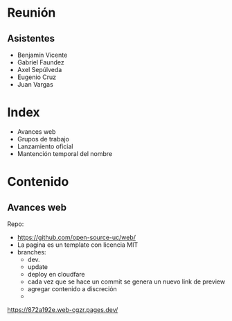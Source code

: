 # Reunión

## Asistentes

- Benjamín Vicente
- Gabriel Faundez
- Axel Sepúlveda
- Eugenio Cruz
- Juan Vargas

# Index
- Avances web
- Grupos de trabajo
- Lanzamiento oficial
- Mantención temporal del nombre

# Contenido 
## Avances web
Repo:
- https://github.com/open-source-uc/web/
- La pagina es un template con licencia MIT 
- branches: 
  -  dev.
  -  update 
  -  deploy en cloudfare
  -  cada vez que se hace un commit se genera un nuevo link de preview 
  -  agregar contenido a discreción
  -  
https://872a192e.web-cgzr.pages.dev/
